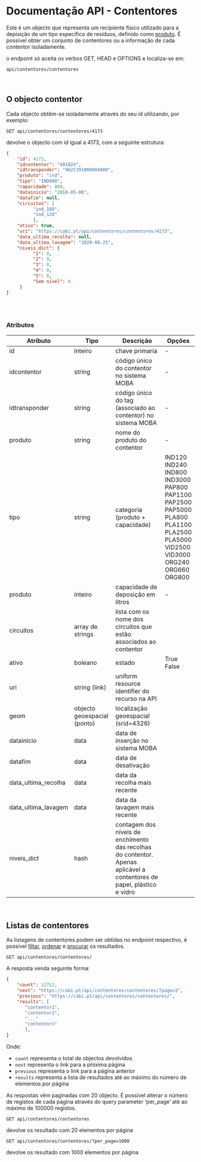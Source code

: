 # Documentação API - Contentores

Este é um objecto que representa um recipiente físico utilizado para a depisição de um tipo específico de resíduos, definido como [produto](../dopbase/produto.md).
É possível obter um conjunto de contentores ou a informação de cada contentor isoladamente. 

o endpoint só aceita os verbos GET, HEAD e OPTIONS e localiza-se em:

```http request
api/contentores/contentores
```


&nbsp;
## O objecto contentor

Cada objecto obtêm-se isoladamente através do seu id utilizando, por exemplo:
 
```http request 
GET api/contentores/contentores/4173
```
devolve o objecto com id igual a 4173, com a seguinte estrutura:

```json 
{
    "id": 4173,
    "idcontentor": "481824",
    "idtransponder": "962C391000004000",
    "produto": "ind",
    "tipo": "IND800",
    "capacidade": 800,
    "datainicio": "2018-05-06",
    "datafim": null,
    "circuitos": [
          "ind_180",
          "ind_120"
          ],
    "ativo": true,
    "uri": "https://cabi.pt/api/contentores/contentores/4173",
    "data_ultima_recolha": null,
    "data_ultima_lavagem": "2020-08-25",
    "niveis_dict": {
          "1": 0,
          "2": 0,
          "3": 0,
          "4": 0,
          "5": 0,
          "Sem nível": 0
     }
}
    
```

&nbsp;
### Atributos

Atríbuto | Tipo | Descrição | Opções
-------- | ---- | --------- | ------
id | inteiro | chave primaria | -  
idcontentor | string | código único do contentor no sistema MOBA | -  
idtransponder | string | código único do tag (associado ao contentor) no sistema MOBA | -  
produto | string | nome do produto do contentor | -  
tipo | string | categoria (produto + capacidade) | IND120<br/>IND240<br/>IND800<br/>IND3000<br/>PAP800<br/>PAP1100<br/>PAP2500<br/>PAP5000<br/>PLA800<br/>PLA1100<br/>PLA2500<br/>PLA5000<br/>VID2500<br/>VID3000<br/>ORG240<br/>ORG660<br/>ORG800
produto | inteiro | capacidade de deposição em litros | -  
circuitos | array de strings | lista com os nome dos circuitos que estão associados ao contentor |
ativo | boleano | estado | True<br />False
uri | string (link) | uniform resource identifier do recurso na API | 
geom | objecto geoespacial (ponto) | localização geoespacial (srid=4326) |
datainicio | data | data de inserção no sistema MOBA |
datafim | data | data de desativação |
data_ultima_recolha | data | data da recolha mais recente |
data_ultima_lavagem | data | data da lavagem mais recente |
niveis_dict | hash | contagem dos níveis de enchimento das recolhas do contentor. Apenas aplicável a contentores de papel, plástico e vidro |

&nbsp;
## Listas de contentores

As listagens de contentores podem ser obtidas no endpoint respectivo, é possível [filtar](#filtragem), [ordenar](#ordenação) e [procurar](#procurar) os resultados.
```http request
GET api/contentores/contentores/
```
A resposta venda seguinte forma:

```json
{
    "count": 12712,
    "next": "https://cabi.pt/api/contentores/contentores/?page=3",
    "previous": "https://cabi.pt/api/contentores/contentores/",
    "results": [ 
       "contentor1",
       "contentor2",
       "..."
       "contentorn"
       ],
}
```
Onde:
* `count` representa o total de objectos devolvidos
* `next` representa o link para a pŕoxima página
* `previous` representa o link para a página anterior
* `results` representa a lista de resultados até ao máximo do número de elementos por página


As respostas vêm paginadas com 20 objecto. É possível alterar o número de registos de cada página através do query parameter ‘per_page’ até ao máximo de 100000 registos.

```http request
GET api/contentores/contentores
```
devolve os resultado com 20 elementos por página
```http request
GET api/contentores/contentores/?per_page=1000
```
devolve os resultado com 1000 elementos por página

